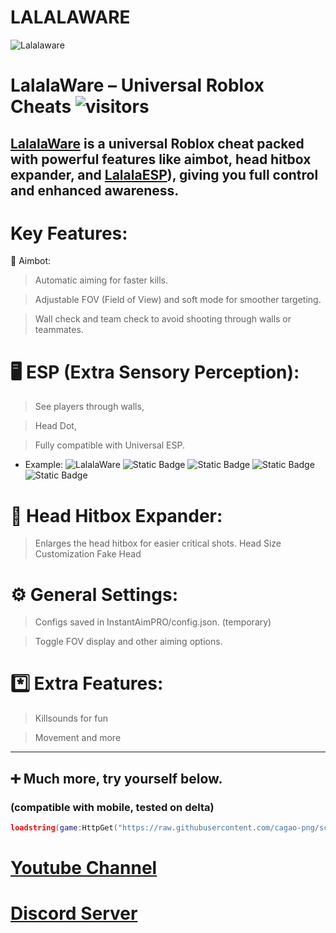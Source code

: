 # LALALAWARE
![Lalalaware](https://cdn.discordapp.com/attachments/1394010680708960326/1409546514274979840/51_Sem_Titulo_20250824214046.png?ex=68adc5fd&is=68ac747d&hm=d8ab897608aae716dd444aab72e3bf048b80880bb904cbe9d4901bdf981b0e97&)
# LalalaWare – Universal Roblox Cheats   ![visitors](https://visitor-badge.laobi.icu/badge?page_id=cagao-png.scripts&left_color=gray&right_color=orange)

## [LalalaWare](https://discord.gg/RSdkTFutbV) is a universal Roblox cheat packed with powerful features like aimbot, head hitbox expander, and [LalalaESP](https://discord.gg/RSdkTFutbV)), giving you full control and enhanced awareness.

# Key Features:

🔫 Aimbot:

> Automatic aiming for faster kills.

> Adjustable FOV (Field of View) and soft mode for smoother targeting.

> Wall check and team check to avoid shooting through walls or teammates.

# 🖥️ ESP (Extra Sensory Perception):

> See players through walls,

> Head Dot,

> Fully compatible with Universal ESP.

+ Example:
![LalalaWare](https://cdn.discordapp.com/attachments/1394010680708960326/1409555960141320345/52_Sem_Titulo_20250825121120.png?ex=68adcec9&is=68ac7d49&hm=f5dc61a72bace49ce797be154f8e82bbab759056175ef01b1bc3ae0094204e97)
![Static Badge](https://img.shields.io/badge/optimized-brightgreen?style=flat) ![Static Badge](https://img.shields.io/badge/mobile-blue?style=flat) ![Static Badge](https://img.shields.io/badge/Fast-pink?style=flat) ![Static Badge](https://img.shields.io/badge/Secure-purple?style=flat)




# 🧒 Head Hitbox Expander:

> Enlarges the head hitbox for easier critical shots.
> Head Size Customization
> Fake Head


# ⚙️ General Settings:

> Configs saved in InstantAimPRO/config.json. (temporary)

> Toggle FOV display and other aiming options.


# *️⃣ Extra Features:

> Killsounds for fun

> Movement and more

________________________________________

## ➕ Much more, try yourself below.

### (compatible with mobile, tested on delta)

```lua
loadstring(game:HttpGet("https://raw.githubusercontent.com/cagao-png/scripts/refs/heads/main/insta%20tio.lua"))()
```
# [Youtube Channel](https://youtube.com/@lalala.wwww22?si=fIY7aMSqYX-R_17j)
# [Discord Server](https://discord.gg/RSdkTFutbV)


